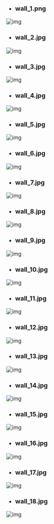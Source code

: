 * ### wall_1.png
![img](wall_1.png)
* ### wall_2.jpg
![img](wall_2.jpg)
* ### wall_3.jpg
![img](wall_3.jpg)
* ### wall_4.jpg
![img](wall_4.jpg)
* ### wall_5.jpg
![img](wall_5.jpg)
* ### wall_6.jpg
![img](wall_6.jpg)
* ### wall_7.jpg
![img](wall_7.jpg)
* ### wall_8.jpg
![img](wall_8.jpg)
* ### wall_9.jpg
![img](wall_9.jpg)
* ### wall_10.jpg
![img](wall_10.jpg)
* ### wall_11.jpg
![img](wall_11.jpg)
* ### wall_12.jpg
![img](wall_12.jpg)
* ### wall_13.jpg
![img](wall_13.jpg)
* ### wall_14.jpg
![img](wall_14.jpg)
* ### wall_15.jpg
![img](wall_15.jpg)
* ### wall_16.jpg
![img](wall_16.jpg)
* ### wall_17.jpg
![img](wall_17.jpg)
* ### wall_18.jpg
![img](wall_18.jpg)
